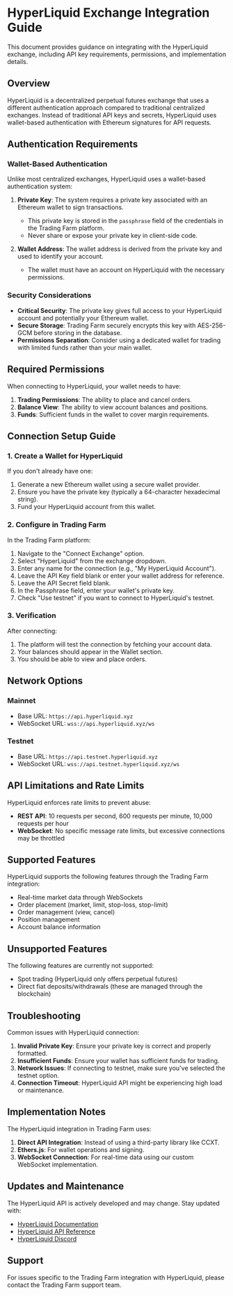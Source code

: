 # HyperLiquid Exchange Integration Guide

This document provides guidance on integrating with the HyperLiquid exchange, including API key requirements, permissions, and implementation details.

## Overview

HyperLiquid is a decentralized perpetual futures exchange that uses a different authentication approach compared to traditional centralized exchanges. Instead of traditional API keys and secrets, HyperLiquid uses wallet-based authentication with Ethereum signatures for API requests.

## Authentication Requirements

### Wallet-Based Authentication

Unlike most centralized exchanges, HyperLiquid uses a wallet-based authentication system:

1. **Private Key**: The system requires a private key associated with an Ethereum wallet to sign transactions.
   - This private key is stored in the `passphrase` field of the credentials in the Trading Farm platform.
   - Never share or expose your private key in client-side code.

2. **Wallet Address**: The wallet address is derived from the private key and used to identify your account.
   - The wallet must have an account on HyperLiquid with the necessary permissions.

### Security Considerations

- **Critical Security**: The private key gives full access to your HyperLiquid account and potentially your Ethereum wallet.
- **Secure Storage**: Trading Farm securely encrypts this key with AES-256-GCM before storing in the database.
- **Permissions Separation**: Consider using a dedicated wallet for trading with limited funds rather than your main wallet.

## Required Permissions

When connecting to HyperLiquid, your wallet needs to have:

1. **Trading Permissions**: The ability to place and cancel orders.
2. **Balance View**: The ability to view account balances and positions.
3. **Funds**: Sufficient funds in the wallet to cover margin requirements.

## Connection Setup Guide

### 1. Create a Wallet for HyperLiquid

If you don't already have one:

1. Generate a new Ethereum wallet using a secure wallet provider.
2. Ensure you have the private key (typically a 64-character hexadecimal string).
3. Fund your HyperLiquid account from this wallet.

### 2. Configure in Trading Farm

In the Trading Farm platform:

1. Navigate to the "Connect Exchange" option.
2. Select "HyperLiquid" from the exchange dropdown.
3. Enter any name for the connection (e.g., "My HyperLiquid Account").
4. Leave the API Key field blank or enter your wallet address for reference.
5. Leave the API Secret field blank.
6. In the Passphrase field, enter your wallet's private key.
7. Check "Use testnet" if you want to connect to HyperLiquid's testnet.

### 3. Verification

After connecting:

1. The platform will test the connection by fetching your account data.
2. Your balances should appear in the Wallet section.
3. You should be able to view and place orders.

## Network Options

### Mainnet

- Base URL: `https://api.hyperliquid.xyz`
- WebSocket URL: `wss://api.hyperliquid.xyz/ws`

### Testnet

- Base URL: `https://api.testnet.hyperliquid.xyz`
- WebSocket URL: `wss://api.testnet.hyperliquid.xyz/ws`

## API Limitations and Rate Limits

HyperLiquid enforces rate limits to prevent abuse:

- **REST API**: 10 requests per second, 600 requests per minute, 10,000 requests per hour
- **WebSocket**: No specific message rate limits, but excessive connections may be throttled

## Supported Features

HyperLiquid supports the following features through the Trading Farm integration:

- Real-time market data through WebSockets
- Order placement (market, limit, stop-loss, stop-limit)
- Order management (view, cancel)
- Position management
- Account balance information

## Unsupported Features

The following features are currently not supported:

- Spot trading (HyperLiquid only offers perpetual futures)
- Direct fiat deposits/withdrawals (these are managed through the blockchain)

## Troubleshooting

Common issues with HyperLiquid connection:

1. **Invalid Private Key**: Ensure your private key is correct and properly formatted.
2. **Insufficient Funds**: Ensure your wallet has sufficient funds for trading.
3. **Network Issues**: If connecting to testnet, make sure you've selected the testnet option.
4. **Connection Timeout**: HyperLiquid API might be experiencing high load or maintenance.

## Implementation Notes

The HyperLiquid integration in Trading Farm uses:

1. **Direct API Integration**: Instead of using a third-party library like CCXT.
2. **Ethers.js**: For wallet operations and signing.
3. **WebSocket Connection**: For real-time data using our custom WebSocket implementation.

## Updates and Maintenance

The HyperLiquid API is actively developed and may change. Stay updated with:

- [HyperLiquid Documentation](https://hyperliquid.xyz/docs)
- [HyperLiquid API Reference](https://hyperliquid.xyz/docs/api/overview)
- [HyperLiquid Discord](https://discord.gg/hyperliquid)

## Support

For issues specific to the Trading Farm integration with HyperLiquid, please contact the Trading Farm support team.
